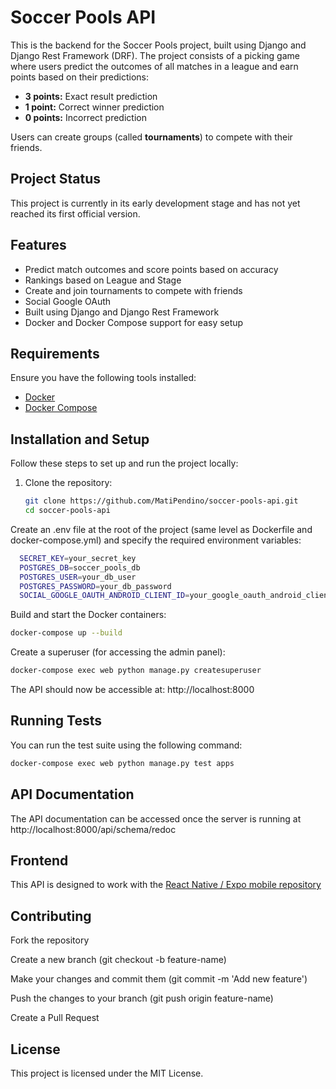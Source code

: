 # Soccer Pools API

This is the backend for the Soccer Pools project, built using Django and Django Rest Framework (DRF). The project consists of a picking game where users predict the outcomes of all matches in a league and earn points based on their predictions:

- **3 points:** Exact result prediction
- **1 point:** Correct winner prediction
- **0 points:** Incorrect prediction

Users can create groups (called **tournaments**) to compete with their friends.

## Project Status

This project is currently in its early development stage and has not yet reached its first official version.

## Features

- Predict match outcomes and score points based on accuracy
- Rankings based on League and Stage
- Create and join tournaments to compete with friends
- Social Google OAuth
- Built using Django and Django Rest Framework
- Docker and Docker Compose support for easy setup

## Requirements

Ensure you have the following tools installed:

- [Docker](https://www.docker.com/)
- [Docker Compose](https://docs.docker.com/compose/)

## Installation and Setup

Follow these steps to set up and run the project locally:

1. Clone the repository:

   ```bash
   git clone https://github.com/MatiPendino/soccer-pools-api.git
   cd soccer-pools-api
   
Create an .env file at the root of the project (same level as Dockerfile and docker-compose.yml) and specify the required environment variables:

```bash
  SECRET_KEY=your_secret_key
  POSTGRES_DB=soccer_pools_db
  POSTGRES_USER=your_db_user
  POSTGRES_PASSWORD=your_db_password
  SOCIAL_GOOGLE_OAUTH_ANDROID_CLIENT_ID=your_google_oauth_android_client_id
```

Build and start the Docker containers:

```bash
docker-compose up --build
```

Create a superuser (for accessing the admin panel):

```bash
docker-compose exec web python manage.py createsuperuser
```

The API should now be accessible at: http://localhost:8000

## Running Tests
You can run the test suite using the following command:

```bash
docker-compose exec web python manage.py test apps
```

## API Documentation
The API documentation can be accessed once the server is running at http://localhost:8000/api/schema/redoc

## Frontend
This API is designed to work with the [React Native / Expo mobile repository](https://github.com/MatiPendino/soccer-pools-mobile)

## Contributing
Fork the repository

Create a new branch (git checkout -b feature-name)

Make your changes and commit them (git commit -m 'Add new feature')

Push the changes to your branch (git push origin feature-name)

Create a Pull Request


## License
This project is licensed under the MIT License.
